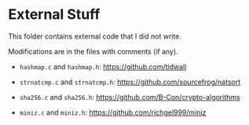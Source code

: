 
# External Stuff

This folder contains external code that I did not write. 

Modifications are in the files with comments (if any).

- `hashmap.c` and `hashmap.h`: https://github.com/tidwall

- `strnatcmp.c` and `strnatcmp.h`: https://github.com/sourcefrog/natsort

- `sha256.c` and `sha256.h`: https://github.com/B-Con/crypto-algorithms

- `miniz.c` and `miniz.h`: https://github.com/richgel999/miniz
